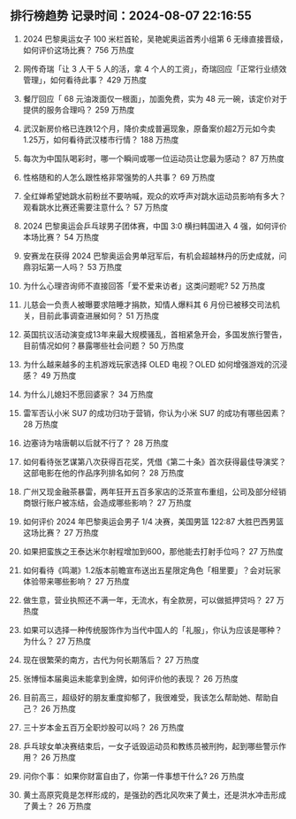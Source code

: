 
## 排行榜趋势 记录时间：2024-08-07 22:16:55
  
  1. 2024 巴黎奥运女子 100 米栏首轮，吴艳妮奥运首秀小组第 6 无缘直接晋级，如何评价这场比赛？ 756 万热度
    
  2. 网传奇瑞「让 3 人干 5 人的活，拿 4 个人的工资」，奇瑞回应「正常行业绩效管理」，如何看待此事？ 429 万热度
    
  3. 餐厅回应「 68 元油泼面仅一根面」，加面免费，实为 48 元一碗，该定价对于提供的服务合理吗？ 259 万热度
    
  4. 武汉新房价格已连跌12个月，降价卖成普遍现象，原备案价超2万元如今卖1.25万，如何看待武汉楼市行情？ 188 万热度
    
  5. 每次为中国队喝彩时，哪一个瞬间或哪一位运动员让您最为感动？ 87 万热度
    
  6. 性格随和的人怎么跟性格非常强势的人共事？ 69 万热度
    
  7. 全红婵希望她跳水前粉丝不要呐喊，观众的欢呼声对跳水运动员影响有多大？观看跳水比赛还需要注意什么？ 57 万热度
    
  8. 2024 巴黎奥运会乒乓球男子团体赛，中国 3:0 横扫韩国进入 4 强，如何评价本场比赛？ 54 万热度
    
  9. 安赛龙在获得 2024 巴黎奥运会男单冠军后，有机会超越林丹的历史成就，问鼎羽坛第一人吗？ 53 万热度
    
  10. 为什么心理咨询师不直接回答「爱不爱来访者」这类问题呢? 52 万热度
    
  11. 儿慈会一负责人被曝要求陪睡才捐款，知情人爆料其 6 月份已被移交司法机关，目前此事调查进展如何？ 51 万热度
    
  12. 英国抗议活动演变成13年来最大规模骚乱，首相紧急开会，多国发旅行警告，目前情况如何？暴露哪些社会问题？ 50 万热度
    
  13. 为什么越来越多的主机游戏玩家选择 OLED 电视？OLED 如何增强游戏的沉浸感？ 49 万热度
    
  14. 为什么儿媳妇不愿回婆家？ 34 万热度
    
  15. 雷军否认小米 SU7 的成功归功于营销，你认为小米 SU7 的成功有哪些因素？ 28 万热度
    
  16. 边塞诗为啥唐朝以后就不行了？ 28 万热度
    
  17. 如何看待张艺谋第八次获得百花奖，凭借《第二十条》首次获得最佳导演奖？这部电影在他的作品序列排名如何？ 28 万热度
    
  18. 广州又现金融茶暴雷，两年狂开五百多家店的泛茶宣布重组，公司及部分经销商银行账户被冻结，会造成哪些影响？ 27 万热度
    
  19. 如何评价 2024 年巴黎奥运会男子 1/4 决赛，美国男篮 122:87 大胜巴西男篮这场比赛？ 27 万热度
    
  20. 如果把蛮族之王泰达米尔射程增加到600，那他能去打射手位吗？ 27 万热度
    
  21. 如何看待《鸣潮》1.2版本前瞻宣布送出五星限定角色「相里要」？会对玩家体验带来哪些影响？ 27 万热度
    
  22. 做生意，营业执照还不满一年，无流水，有全款房，可以做抵押贷吗？ 27 万热度
    
  23. 如果可以选择一种传统服饰作为当代中国人的「礼服」，你认为应该是哪种？为什么？ 27 万热度
    
  24. 现在很繁荣的南方，古代为何长期落后？ 27 万热度
    
  25. 张博恒本届奥运未能拿到金牌，如何评价他的表现？ 26 万热度
    
  26. 目前高三，超级好的朋友重度抑郁了，我很难受，我该怎么帮助她、帮助自己？ 26 万热度
    
  27. 三十岁本金五百万全职炒股可以吗？ 26 万热度
    
  28. 乒乓球女单决赛结束后，一女子诋毁运动员和教练员被刑拘，起到哪些警示作用？ 26 万热度
    
  29. 问你个事： 如果你财富自由了，你第一件事想干什么? 26 万热度
    
  30. 黄土高原究竟是怎样形成的，是强劲的西北风吹来了黄土，还是洪水冲击形成了黄土？ 26 万热度
    